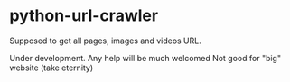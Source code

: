 # python-url-crawler

Supposed to get all pages, images and videos URL.

Under development. Any help will be much welcomed
Not good for "big" website (take eternity)

